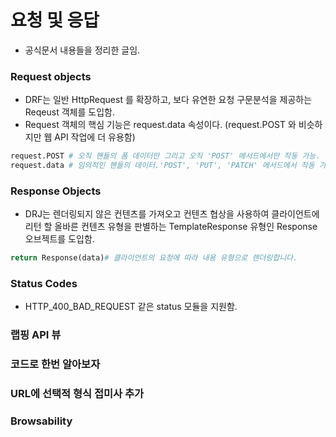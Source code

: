 # 요청 및 응답
- 공식문서 내용들을 정리한 글임.

### Request objects
- DRF는 일반 HttpRequest 를 확장하고, 보다 유연한 요청 구문분석을 제공하는 Reqeust 객체를 도입함.
- Request 객체의 핵심 기능은 request.data 속성이다. (request.POST 와 비슷하지만 웹 API 작업에 더 유용함)

```.py
request.POST # 오직 핸들의 폼 데이터만 그리고 오직 'POST' 메서드에서만 작동 가능.
request.data # 임의적인 핸들의 데이터.'POST', 'PUT', 'PATCH' 메서드에서 작동 가능.
```

### Response Objects
- DRJ는 렌더링되지 않은 컨텐츠를 가져오고 컨텐츠 협상을 사용하여 클라이언트에 리턴 할 올바른 컨텐츠 유형을 판별하는 TemplateResponse 유형인 Response 오브젝트를 도입함.

```.py
return Response(data)# 클라이언트의 요청에 따라 내용 유형으로 렌더링합니다.
```

### Status Codes
- HTTP_400_BAD_REQUEST 같은 status 모듈을 지원함. 
### 랩핑 API 뷰

### 코드로 한번 알아보자

### URL에 선택적 형식 접미사 추가

### Browsability
